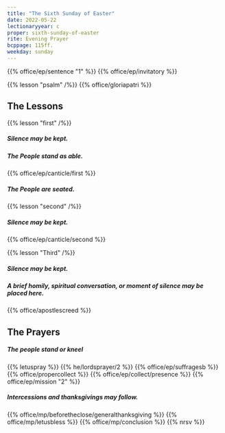 ```yaml
---
title: "The Sixth Sunday of Easter"
date: 2022-05-22
lectionaryyear: c
proper: sixth-sunday-of-easter
rite: Evening Prayer
bcppage: 115ff.
weekday: sunday
---
```


{{% office/ep/sentence "1" %}}
{{% office/ep/invitatory %}}

{{% lesson "psalm" /%}}
{{% office/gloriapatri %}}

## The Lessons
{{% lesson "first" /%}}

##### Silence may be kept.
##### The People stand as able.
{{% office/ep/canticle/first %}}
##### The People are seated.

{{% lesson "second" /%}}

##### Silence may be kept.
{{% office/ep/canticle/second %}}

{{% lesson "Third" /%}}

##### Silence may be kept.
##### A brief homily, spiritual conversation, or moment of silence may be placed here.

{{% office/apostlescreed %}}

## The Prayers
##### The people stand or kneel
{{% letuspray %}}
{{% he/lordsprayer/2 %}}
{{% office/ep/suffragesb %}}
{{% office/propercollect %}}
{{% office/ep/collect/presence %}}
{{% office/ep/mission "2" %}}
##### Intercessions and thanksgivings may follow.

{{% office/mp/beforetheclose/generalthanksgiving %}}
{{% office/mp/letusbless %}}
{{% office/mp/conclusion %}}
{{% nrsv %}}
